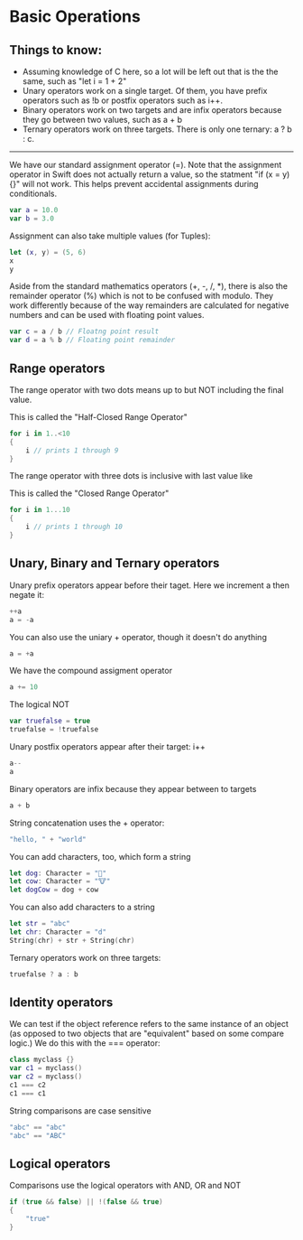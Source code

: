 # Basic Operations

## Things to know:
- Assuming knowledge of C here, so a lot will be left out that is the the same, such as "let i = 1 + 2"
- Unary operators work on a single target. Of them, you have prefix operators such as !b or postfix operators such as i++.
- Binary operators work on two targets and are infix operators because they go between two values, such as a + b
- Ternary operators work on three targets. There is only one ternary: a ? b : c.
-----

We have our standard assignment operator (=). Note that the assignment operator in Swift does
not actually return a value, so the statment "if (x = y) {}" will not work. This helps prevent
accidental assignments during conditionals.
```swift
var a = 10.0
var b = 3.0
```

Assignment can also take multiple values (for Tuples):
```swift
let (x, y) = (5, 6)
x
y
```

Aside from the standard mathematics operators (+, -, /, *), there is also the remainder operator (%) which is not to be confused with modulo. They work differently because of the way remainders are calculated for negative numbers and can be used with floating point values.
```swift
var c = a / b // Floatng point result
var d = a % b // Floating point remainder
```

## Range operators

The range operator with two dots means up to but NOT including the final value.

This is called the "Half-Closed Range Operator"
```swift
for i in 1..<10
{
	i // prints 1 through 9
}
```

The range operator with three dots is inclusive with last value like

This is called the "Closed Range Operator"
```swift
for i in 1...10
{
	i // prints 1 through 10
}
```

## Unary, Binary and Ternary operators

Unary prefix operators appear before their taget. Here we increment a then negate it:
```swift
++a
a = -a
```

You can also use the uniary + operator, though it doesn't do anything
```swift
a = +a
```

We have the compound assigment operator
```swift
a += 10
```

The logical NOT
```swift
var truefalse = true
truefalse = !truefalse
```

Unary postfix operators appear after their target: i++
```swift
a--
a
```

Binary operators are infix because they appear between to targets
```swift
a + b
```

String concatenation uses the + operator:
```swift
"hello, " + "world"
```

You can add characters, too, which form a string
```swift
let dog: Character = "🐶"
let cow: Character = "🐮"
let dogCow = dog + cow
```

You can also add characters to a string
```swift
let str = "abc"
let chr: Character = "d"
String(chr) + str + String(chr)
```

Ternary operators work on three targets:
```swift
truefalse ? a : b
```

## Identity operators

We can test if the object reference refers to the same instance of an object (as opposed to two objects that are "equivalent" based on some compare logic.) We do this with the === operator:
```swift
class myclass {}
var c1 = myclass()
var c2 = myclass()
c1 === c2
c1 === c1
```

String comparisons are case sensitive
```swift
"abc" == "abc"
"abc" == "ABC"
```

## Logical operators

Comparisons use the logical operators with AND, OR and NOT
```swift
if (true && false) || !(false && true)
{
	"true"
}
```
